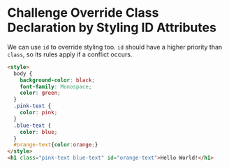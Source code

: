 # Challenge Override Class Declaration by Styling ID Attributes

We can use `id` to override styling too. `id` should have a higher priority than `class`, so its rules apply if a conflict occurs.

```html
<style>
  body {
    background-color: black;
    font-family: Monospace;
    color: green;
  }
  .pink-text {
    color: pink;
  }
  .blue-text {
    color: blue;
  }
  #orange-text{color:orange;}
</style>
<h1 class="pink-text blue-text" id="orange-text">Hello World!</h1>
```
